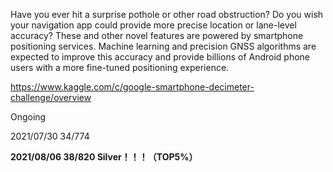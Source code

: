 Have you ever hit a surprise pothole or other road obstruction?
Do you wish your navigation app could provide more precise location or lane-level accuracy?
These and other novel features are powered by smartphone positioning services. 
Machine learning and precision GNSS algorithms are expected to improve this accuracy 
and provide billions of Android phone users with a more fine-tuned positioning experience.


https://www.kaggle.com/c/google-smartphone-decimeter-challenge/overview

Ongoing


2021/07/30  34/774

**2021/08/06  38/820 Silver！！！（TOP5%）**
